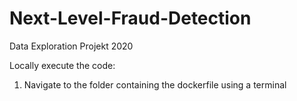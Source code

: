 # Next-Level-Fraud-Detection
Data Exploration Projekt 2020

Locally execute the code:

1. Navigate to the folder containing the dockerfile using a terminal
